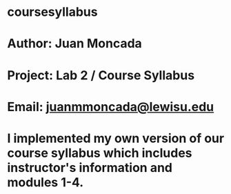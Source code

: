 # coursesyllabus
# Author: Juan Moncada 
# Project: Lab 2 / Course Syllabus  
# Email: juanmmoncada@lewisu.edu
# I implemented my own version of our course syllabus which includes instructor's information and modules 1-4. 